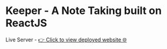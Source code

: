 # Keeper - A Note Taking built on ReactJS

Live Server - [👉 Click to view deployed website 🌐](https://keeper-notes-jet.vercel.app/)
